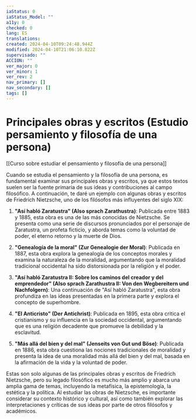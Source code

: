 ```yaml
---
iaStatus: 0
iaStatus_Model: ""
a11y: 0
checked: 0
lang: ES
translations: 
created: 2024-04-10T09:24:48.944Z
modified: 2024-04-10T21:06:10.822Z
supervisado: ""
ACCION: ""
ver_major: 0
ver_minor: 1
ver_rev: 2
nav_primary: []
nav_secondary: []
tags: []
---
```

# Principales obras y escritos (Estudio persamiento y filosofía de una persona)

[[Curso sobre estudiar el pensamiento y filosofía de una persona]]

Cuando se estudia el pensamiento y la filosofía de una persona, es fundamental examinar sus principales obras y escritos, ya que estos textos suelen ser la fuente primaria de sus ideas y contribuciones al campo filosófico. A continuación, te daré un ejemplo con algunas obras y escritos de Friedrich Nietzsche, uno de los filósofos más influyentes del siglo XIX:

1. **"Así habló Zaratustra" (Also sprach Zarathustra)**: Publicada entre 1883 y 1885, esta obra es una de las más conocidas de Nietzsche. Se presenta como una serie de discursos pronunciados por el personaje de Zaratustra, un profeta ficticio, y aborda temas como la voluntad de poder, el eterno retorno y la muerte de Dios.

2. **"Genealogía de la moral" (Zur Genealogie der Moral)**: Publicada en 1887, esta obra explora la genealogía de los conceptos morales y examina la naturaleza de la moralidad, argumentando que la moralidad tradicional occidental ha sido distorsionada por la religión y el poder.

3. **"Así habló Zaratustra II: Sobre los caminos del creador y del emprendedor" (Also sprach Zarathustra II: Von den Wegbereitern und Nachfolgern)**: Una continuación de "Así habló Zaratustra", esta obra profundiza en las ideas presentadas en la primera parte y explora el concepto de superhombre.

4. **"El Anticristo" (Der Antichrist)**: Publicada en 1895, esta obra critica el cristianismo y su influencia en la sociedad occidental, argumentando que es una religión decadente que promueve la debilidad y la esclavitud.

5. **"Más allá del bien y del mal" (Jenseits von Gut und Böse)**: Publicada en 1886, esta obra cuestiona las nociones tradicionales de moralidad y presenta la idea de una moralidad más allá del bien y del mal, basada en la afirmación de la vida y la voluntad de poder.

Estas son solo algunas de las principales obras y escritos de Friedrich Nietzsche, pero su legado filosófico es mucho más amplio y abarca una amplia gama de temas, incluyendo la metafísica, la epistemología, la estética y la política. Al estudiar las obras de Nietzsche, es importante considerar su contexto histórico y cultural, así como también explorar las interpretaciones y críticas de sus ideas por parte de otros filósofos y académicos.